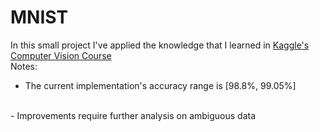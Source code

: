 # MNIST
In this small project I've applied the knowledge that I learned in [Kaggle's Computer Vision Course](https://www.kaggle.com/learn/computer-vision)
<br>
Notes:
<br>
- The current implementation's accuracy range is [98.8%, 99.05%]
<br>
- Improvements require further analysis on ambiguous data
